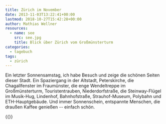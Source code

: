 ```yaml
---
title: Zürich im November
date: 2013-11-03T13:22:41+00:00
lastmod: 2018-10-27T15:42:28+00:00
author: Mathias Wellner
resources:
  - name: see
    src: see.jpg
    title: Blick über Zürich vom Großmünsterturm
categories:
  - tagebuch
tags:
  - zürich
---
```

Ein letzter Sonnensamstag, ich habe Besuch und zeige die schönen Seiten dieser Stadt. Ein Spaziergang in der Altstadt, Peterskirche, die Chagallfenster im Fraumünster, die enge Wendeltreppe im Großmünsterturm, Touristentrauben, Niederdorfstraße, die Steinway-Flügel im Musik-Hug, Lindenhof, Bahnhofstraße, Strauhof-Museum, Polybahn und ETH-Hauptgebäude. Und immer Sonnenschein, entspannte Menschen, die draußen Kaffee genießen -- einfach schön. 
<!--more-->

{{<responsive-image name="see">}}